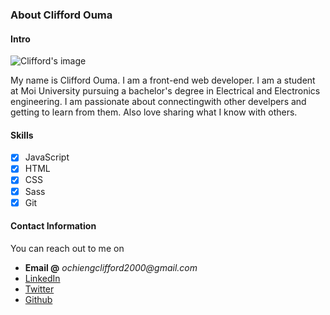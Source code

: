 ### About Clifford Ouma

#### Intro
![Clifford's image](https://media-exp1.licdn.com/dms/image/C4D03AQGgqt6SFHZEng/profile-displayphoto-shrink_200_200/0?e=1609372800&v=beta&t=Jty32rHnVWU6QsnKMFI1osPh8Mauty1frZd2HxThbQM)


My name is Clifford Ouma. I am a front-end web developer. I am a student at Moi University pursuing a bachelor's degree in Electrical and Electronics engineering. I am passionate about connectingwith other develpers and getting to learn from them. Also love sharing what I know with others.

#### Skills

- [x] JavaScript 
- [x] HTML 
- [x] CSS 
- [x] Sass 
- [x] Git

#### Contact Information

You can reach out to me on

- **Email @** _ochiengclifford2000@gmail.com_
- [LinkedIn](www.linkedin.com/in/clifford-ochieng-1b1232199)
- [Twitter](https://twitter.com/clifford_ouma)
- [Github](https://github.com/Clifford2000)
